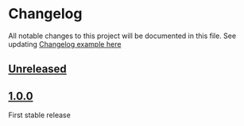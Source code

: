 # Changelog

All notable changes to this project will be documented in this file.
See updating [Changelog example here](https://keepachangelog.com/en/1.0.0/)

## [Unreleased]

## [1.0.0]

First stable release

[Unreleased]: https://github.com/UpCloudLtd/autoscaler/compare/v1.0.0...HEAD
[1.0.0]: https://github.com/UpCloudLtd/autoscaler/releases/tag/v1.0.0
